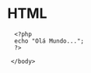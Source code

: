 # HTML
  <html>
    <head>
      <title>Ola Mundo</title>
     </head>
     <body>
     
      <?php
      echo "Olá Mundo...";
      ?>
      
     </body>
   </html> 

